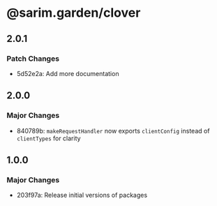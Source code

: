 # @sarim.garden/clover

## 2.0.1

### Patch Changes

- 5d52e2a: Add more documentation

## 2.0.0

### Major Changes

- 840789b: `makeRequestHandler` now exports `clientConfig` instead of `clientTypes` for clarity

## 1.0.0

### Major Changes

- 203f97a: Release initial versions of packages
